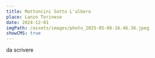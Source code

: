 ```yaml
---
title: Mattoncini Sotto L'albero
place: Lanzo Torinese
date: 2024-12-01
imgPath: /assets/images/photo_2025-05-06-16.46.36.jpeg
showCMS: true
---
```

d﻿a scrivere